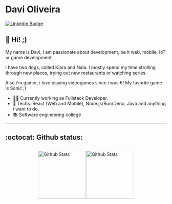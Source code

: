 # Davi Oliveira

[![Linkedin Badge](https://img.shields.io/badge/-LinkedIn-blue?style=flat-square&logo=Linkedin&logoColor=white&link=https://www.linkedin.com/in/davioliveira-dev/)](https://www.linkedin.com/in/davioliveira-dev/)

## :vulcan_salute: Hi! ;)

My name is Davi, I am passionate about development, be it web, mobile, IoT or game development.

I have two dogs, called Kiara and Nala. I mostly spend my time strolling through new places, trying out new restaurants or watching series.

Also i'm gamer, i love playing videogames since i was 6! My favorite game is Sonic ;)

- :office_worker: Currently working as Fullstack Developer.
- :blue_heart: Techs: React (Web and Mobile), Node.js/Bun/Deno, Java and anything i want to do.
- :books: Software engineering college

---

## :octocat: Github status:

<div style="display: flex; flex-wrap: wrap; justify-content: center; margin: 30px 0;">  
  <img height="150px" src="https://github-readme-stats.vercel.app/api/top-langs/?username=davioliveira-dev&layout=compact&count_private=true&theme=tokyonight" alt="Github Stats" />
  <img height="150px" src="https://github-readme-stats.vercel.app/api?show_icons=true&include_all_commits=true&username=davioliveira-dev&count_private=true&theme=tokyonight" alt="Github Stats" />
  <br />
</div>
